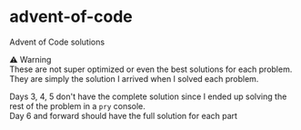 # advent-of-code
Advent of Code solutions

:warning: Warning  
These are not super optimized or even the best solutions for each problem.  
They are simply the solution I arrived when I solved each problem.  

Days 3, 4, 5 don't have the complete solution since I ended up solving the rest of the problem in a `pry` console.  
Day 6 and forward should have the full solution for each part
